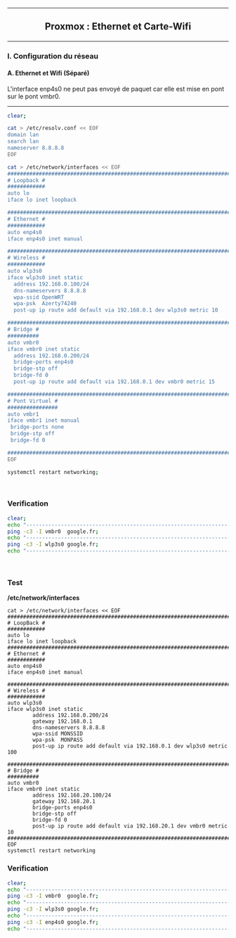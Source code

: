 ----------------------------------------------------------------------------------------------------------------------------------------------------------------------------------------------------------------------------------------------
## <p align='center'> Proxmox : Ethernet et Carte-Wifi </p>

----------------------------------------------------------------------------------------------------------------------------------------------------------------------------------------------------------------------------------------------
### I. Configuration du réseau

#### A. Ethernet et Wifi (Séparé)
L'interface enp4s0 ne peut pas envoyé de paquet car elle est mise en pont sur le pont vmbr0.
****
```bash
clear;

cat > /etc/resolv.conf << EOF
domain lan
search lan
nameserver 8.8.8.8
EOF

cat > /etc/network/interfaces << EOF
#################################################################################
# Loopback #
############
auto lo
iface lo inet loopback

#################################################################################
# Ethernet #
############
auto enp4s0
iface enp4s0 inet manual

#################################################################################
# Wireless #
############
auto wlp3s0
iface wlp3s0 inet static
  address 192.168.0.100/24
  dns-nameservers 8.8.8.8
  wpa-ssid OpenWRT
  wpa-psk  Azerty74240
  post-up ip route add default via 192.168.0.1 dev wlp3s0 metric 10

#################################################################################
# Bridge #
##########
auto vmbr0
iface vmbr0 inet static
  address 192.168.0.200/24
  bridge-ports enp4s0
  bridge-stp off
  bridge-fd 0
  post-up ip route add default via 192.168.0.1 dev vmbr0 metric 15

#################################################################################
# Pont Virtuel #
################
auto vmbr1
iface vmbr1 inet manual
 bridge-ports none
 bridge-stp off
 bridge-fd 0

#################################################################################
EOF

systemctl restart networking;
```

<br />

### Verification
```bash
clear;
echo "-------------------------------------------------------------------"
ping -c3 -I vmbr0  google.fr;
echo "-------------------------------------------------------------------"
ping -c3 -I wlp3s0 google.fr;
echo "-------------------------------------------------------------------"
```

<br />

### Test
**/etc/network/interfaces**
```
cat > /etc/network/interfaces << EOF
#################################################################################
# LoopBack #
############
auto lo
iface lo inet loopback
#################################################################################
# Ethernet #
############
auto enp4s0
iface enp4s0 inet manual

#################################################################################
# Wireless #
############
auto wlp3s0
iface wlp3s0 inet static
        address 192.168.0.200/24
        gateway 192.168.0.1
        dns-nameservers 8.8.8.8
        wpa-ssid MONSSID
        wpa-psk  MONPASS
        post-up ip route add default via 192.168.0.1 dev wlp3s0 metric 100

#################################################################################
# Bridge #
##########
auto vmbr0
iface vmbr0 inet static
        address 192.168.20.100/24
        gateway 192.168.20.1
        bridge-ports enp4s0
        bridge-stp off
        bridge-fd 0
        post-up ip route add default via 192.168.20.1 dev vmbr0 metric 10
#################################################################################
EOF
systemctl restart networking
```



### Verification
```bash
clear;
echo "-------------------------------------------------------------------"
ping -c3 -I vmbr0  google.fr;
echo "-------------------------------------------------------------------"
ping -c3 -I wlp3s0 google.fr;
echo "-------------------------------------------------------------------"
ping -c3 -I enp4s0 google.fr;
echo "-------------------------------------------------------------------"
```
